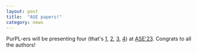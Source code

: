 ```yaml
---
layout: post
title:  "ASE papers!"
category: news
---
```


PurPL-ers will be presenting four (that's [1](https://conf.researchr.org/details/ase-2023/ase-2023-papers/113/On-the-fly-Improving-Performance-of-Deep-Code-Models-via-Input-Denoising), [2](https://conf.researchr.org/details/ase-2023/ase-2023-papers/10/Systematically-Detecting-Packet-Validation-Vulnerabilities-in-Embedded-Network-Stacks), [3](https://conf.researchr.org/details/ase-2023/ase-2023-papers/111/Vicious-Cycles-in-Distributed-Software-Systems), [4](https://conf.researchr.org/details/ase-2023/ase-2023-papers/112/Software-Entity-Recognition-with-Noise-Robust-Learning)) at [ASE'23](https://conf.researchr.org/home/ase-2023). Congrats to all the authors!
